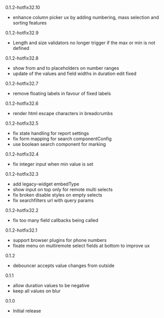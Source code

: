 0.1.2-hotfix32.10
- enhance column picker ux by adding numbering, mass selection and sorting features

0.1.2-hotfix32.9
- Length and size validators no longer trigger if the max or min is not defined

0.1.2-hotfix32.8
- show from and to placeholders on number ranges
- update of the values and field widths in duration edit fixed

0.1.2-hotfix32.7
- remove floating labels in favour of fixed labels

0.1.2-hotfix32.6
- render html escape characters in breadcrumbs

0.1.2-hotfix32.5
- fix state handling for report settings
- fix form mapping for search componentConfig
- use boolean search component for marking

0.1.2-hotfix32.4
- fix integer input when min value is set

0.1.2-hotfix32.3
- add legacy-widget embedType
- show input on top only for remote multi selects
- fix broken disable styles on empty selects
- fix searchfilters url with query params

0.1.2-hotfix32.2
- fix too many field callbacks being called

0.1.2-hotfix32.1
- support browser plugins for phone numbers
- fixate menu on multiremote select fields at bottom to improve ux

0.1.2
- debouncer accepts value changes from outside

0.1.1
- allow duration values to be negative
- keep all values on blur

0.1.0
- Initial release

